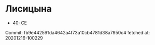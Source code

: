 # Лисицына
- [40: CE](40.md)

Commit: fb9e442591da4642a4f73a10cb4781d38a7950c4
 fetched at: 20201216-100229
